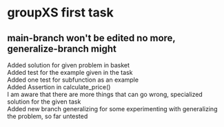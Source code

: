 # groupXS first task
## main-branch won't be edited no more, generalize-branch might
<p> 
Added solution for given problem in basket <br>
Added test for the example given in the task <br>
Added one test for subfunction as an example <br>
Added Assertion in calculate_price() <br>
I am aware that there are more things that can go wrong, specialized solution for the given task <br>
Added new branch generalizing for some experimenting with generalizing the problem, so far untested <br>
</p>

